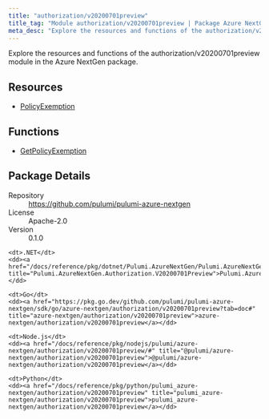 ```yaml
---
title: "authorization/v20200701preview"
title_tag: "Module authorization/v20200701preview | Package Azure NextGen"
meta_desc: "Explore the resources and functions of the authorization/v20200701preview module in the Azure NextGen package."
---
```


<!-- WARNING: this file was generated by Pulumi Docs Generator. -->
<!-- Do not edit by hand unless you're certain you know what you are doing! -->

Explore the resources and functions of the authorization/v20200701preview module in the Azure NextGen package.

<h2 id="resources">Resources</h2>
<ul class="api">
    <li><a href="policyexemption" title="PolicyExemption"><span class="symbol resource"></span>PolicyExemption</a></li>
</ul>

<h2 id="functions">Functions</h2>
<ul class="api">
    <li><a href="getpolicyexemption" title="GetPolicyExemption"><span class="symbol function"></span>GetPolicyExemption</a></li>
</ul>

<h2 id="package-details">Package Details</h2>
<dl class="package-details">
	<dt>Repository</dt>
	<dd><a href="https://github.com/pulumi/pulumi-azure-nextgen">https://github.com/pulumi/pulumi-azure-nextgen</a></dd>
	<dt>License</dt>
	<dd>Apache-2.0</dd>
	<dt>Version</dt>
	<dd>0.1.0</dd>
</dl>



<dl class="tabular">

    <dt>.NET</dt>
    <dd><a href="/docs/reference/pkg/dotnet/Pulumi.AzureNextGen/Pulumi.AzureNextGen.Authorization.V20200701Preview.html" title="Pulumi.AzureNextGen.Authorization.V20200701Preview">Pulumi.AzureNextGen.Authorization.V20200701Preview</a></dd>

    <dt>Go</dt>
    <dd><a href="https://pkg.go.dev/github.com/pulumi/pulumi-azure-nextgen/sdk/go/azure-nextgen/authorization/v20200701preview?tab=doc#" title="azure-nextgen/authorization/v20200701preview">azure-nextgen/authorization/v20200701preview</a></dd>

    <dt>Node.js</dt>
    <dd><a href="/docs/reference/pkg/nodejs/pulumi/azure-nextgen/authorization/v20200701preview/#" title="@pulumi/azure-nextgen/authorization/v20200701preview">@pulumi/azure-nextgen/authorization/v20200701preview</a></dd>

    <dt>Python</dt>
    <dd><a href="/docs/reference/pkg/python/pulumi_azure-nextgen/authorization/v20200701preview" title="pulumi_azure-nextgen/authorization/v20200701preview">pulumi_azure-nextgen/authorization/v20200701preview</a></dd>

</dl>

